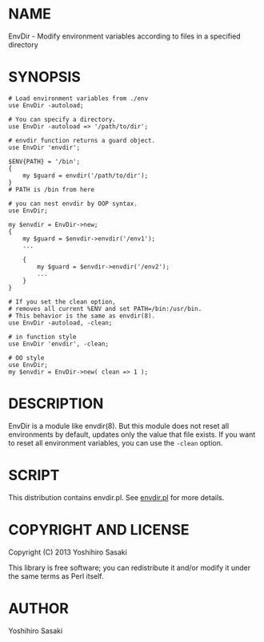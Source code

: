 # NAME

EnvDir - Modify environment variables according to files in a specified directory

# SYNOPSIS

    # Load environment variables from ./env
    use EnvDir -autoload;

    # You can specify a directory.
    use EnvDir -autoload => '/path/to/dir';

    # envdir function returns a guard object.
    use EnvDir 'envdir';

    $ENV{PATH} = '/bin';
    {
        my $guard = envdir('/path/to/dir');
    }
    # PATH is /bin from here

    # you can nest envdir by OOP syntax.
    use EnvDir;

    my $envdir = EnvDir->new;
    {
        my $guard = $envdir->envdir('/env1');
        ...

        {
            my $guard = $envdir->envdir('/env2');
            ...
        }
    }

    # If you set the clean option,
    # removes all current %ENV and set PATH=/bin:/usr/bin.
    # This behavior is the same as envdir(8).
    use EnvDir -autoload, -clean;

    # in function style
    use EnvDir 'envdir', -clean;

    # OO style
    use EnvDir;
    my $envdir = EnvDir->new( clean => 1 );

# DESCRIPTION

EnvDir is a module like envdir(8). But this module does not reset all
environments by default, updates only the value that file exists. If you want to reset all environment variables, you can use the `-clean` option.

# SCRIPT

This distribution contains envdir.pl. See [envdir.pl](http://search.cpan.org/perldoc?envdir.pl) for more details.

# COPYRIGHT AND LICENSE

Copyright (C) 2013 Yoshihiro Sasaki <ysasaki at cpan.org>

This library is free software; you can redistribute it and/or modify
it under the same terms as Perl itself.

# AUTHOR

Yoshihiro Sasaki <ysasaki at cpan.org>
